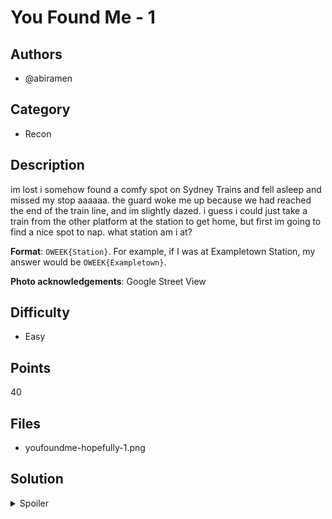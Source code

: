 # You Found Me - 1

## Authors
- @abiramen

## Category
- Recon

## Description
im lost i somehow found a comfy spot on Sydney Trains and fell asleep and missed my stop aaaaaa. the guard woke me up because we had reached the end of the train line, and im slightly dazed. i guess i could just take a train from the other platform at the station to get home, but first im going to find a nice spot to nap. what station am i at?

**Format**: `OWEEK{Station}`. For example, if I was at Exampletown Station, my answer would be `OWEEK{Exampletown}`.

**Photo acknowledgements**: Google Street View

## Difficulty
- Easy

## Points
40

## Files
- youfoundme-hopefully-1.png

## Solution
<details>
<summary>Spoiler</summary>

### Idea
Some basic research if you don't know about Sydney train lines, and observing details in the image.

### Walkthrough
There are only 14 Sydney Trains stations in which train lines end at:

- Berowra (T1)
- Emu Plains (T1)
- Parramatta (T2)
- Museum (T2)
- Leppington (T2, T5)
- Central (T3, T7)
- Bondi Junction (T4)
- Waterfall (T4)
- Cronulla (T4)
- Schofields (T5)
- Lidcombe (T5)
- Olympic Park (T5)
- Macarthur (T7)
- Hornsby (T9)
- Gordon (T9)

We can filter out some of these stations:
- 'the other platform' in the description suggests that this station only has two platforms. This narrows our search down to
    - Emu Plains
    - Museum
    - Bondi Junction
    - Waterfall
    - Cronulla
    - Schofields
    - Macarthur
    - Richmond
- The image clearly suggests that the station is not underground. This rules out:
    - Museum
    - Bondi Junction
    - Olympic Park

If we were just to use these two pieces of information, we'd be left with 5 stations that we would have to manually search. However, looking closely, we can also see that the train tracks also seem to end at this station, with a concrete bollard terminating it. Looking at a map of the Sydney Trains network, we can only see three stations that seem to truly be 'ends' to the train network - the others continue on to other NSW TrainLink lines (for example, Macarthur to the Southern Highlands Line). This would narrow it down to just three stations (and just two if you use our prior criteria as well):

- Richmond
- Leppington
- Cronulla

At this point, you can either just check the remaining stations on Street View, or even just guess through them, yielding Richmond Station as your answer.

### Flag
`OWEEK{Richmond}`
</details>
